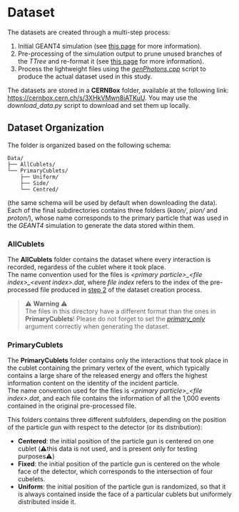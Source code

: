 # Dataset 

The datasets are created through a multi-step process:
1. Initial GEANT4 simulation (see [this page](https://github.com/Tungcg1906/GEANT4-simulation) for more information). 
2. <a name="pre-processing"></a> Pre-processing of the simulation output to prune unused branches of the *TTree* and re-format it (see [this page](https://github.com/Tungcg1906/Particle-Detectors-optimization-with-Deep-Learning-techniques/blob/main/src/README.md) for more information).
3. Process the lightweight files using the [*genPhotons.cpp*](https://github.com/enlupi/SNN-Cal/blob/main/GenerateDataset/genPhotons.cpp) script to produce the actual dataset used in this study.

The datasets are stored in a **CERNBox** folder, available at the following link: https://cernbox.cern.ch/s/3XHkVMwn8iATKuU. You may use the *download_data.py* script to download and set them up locally. 

## Dataset Organization

The folder is organized based on the following schema:

```
Data/
├── AllCublets/
└── PrimaryCublets/
    ├── Uniform/
    ├── Side/
    └── Centred/
```

(the same schema will be used by default when downloading the data). Each of the final subdirectories contains three folders (*kaon/*, *pion/* and *proton/*), whose name corresponds to the primary particle that was used in the *GEANT4* simulation to generate the data stored within them.

### AllCublets

The **AllCublets** folder contains the dataset where every interaction is recorded, regardess of the cublet where it took place. \
 The name convention used for the files is *\<primary particle>\_\<file index>\_\<event index>.dat*, where *file index* refers to the index of the pre-processed file produced in [step 2](#pre-processing) of the dataset creation process. 

>   ⚠️ **Warning** ⚠️ \
> The files in this directory have a different format than the ones in **PrimaryCublets**! Please do not forget to set the [*primary_only*](https://github.com/enlupi/SNN-Cal/blob/main/SNN/dataset.py) argument correctly when generating the dataset.

### PrimaryCublets

The **PrimaryCublets** folder contains only the interactions that took place in the cublet containing the primary vertex of the event, which typically contains a large share of the released energy and offers the highest information content on the identity of the incident particle. \
The name convention used for the files is *\<primary particle>\_\<file index>.dat*, and each file contains the information of all the 1,000  events contained in the original pre-processed file.

This folders contains three different subfolders, depending on the position of the particle gun with respect to the detector (or its distribution):
- **Centered**: the initial position of the particle gun is centered on one cublet (⚠️this data is not used, and is present only for testing purposes⚠️) 
- **Fixed**: the initial position of the particle gun is centered on the whole face of the detector, which corresponds to the intersection of four cubelets. 
- **Uniform**: the initial position of the particle gun is randomized, so that it is always contained inside the face of a particular cublets but uniformely distributed inside it.